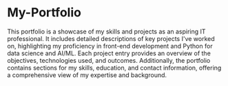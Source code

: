 # My-Portfolio

This portfolio is a showcase of my skills and projects as an aspiring IT professional. It includes detailed descriptions of key projects I've worked on, highlighting my proficiency in front-end development and Python for data science and AI/ML. Each project entry provides an overview of the objectives, technologies used, and outcomes. Additionally, the portfolio contains sections for my skills, education, and contact information, offering a comprehensive view of my expertise and background.
